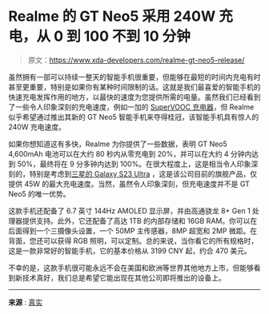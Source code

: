 # Realme 的 GT Neo5 采用 240W 充电，从 0 到 100 不到 10 分钟

> 原文：<https://www.xda-developers.com/realme-gt-neo5-release/>

虽然拥有一部可以持续一整天的智能手机很重要，但能够在最短的时间内充电有时甚至更重要，特别是如果你有某种时间限制的话。这就是我们最喜爱的智能手机的快速充电发挥作用的地方，以最快的速度为您提供所需的电量。虽然我们已经看到了一些令人印象深刻的充电速度，例如一加的 [SuperVOOC 充电器](https://www.xda-developers.com/best-oneplus-10-pro-chargers-cables-accessories/)，但 Realme 似乎希望通过推出其新的 GT Neo5 智能手机来夺得桂冠，该智能手机具有惊人的 240W 充电速度。

如果你想知道这有多快，Realme 为你提供了一些数据，表明 GT Neo5 4,600mAh 电池可以在大约 80 秒内从零充电到 20%，并可以在大约 4 分钟内达到 50%，最终将在 9 分多钟内达到 100%。在很大程度上，这是相当令人印象深刻的，特别是考虑到[三星的 Galaxy S23 Ultra](https://www.xda-developers.com/hands-on-samsung-galaxy-s23-ultra/) ，这是该公司目前的旗舰产品，仅提供 45W 的最大充电速度。当然，虽然令人印象深刻，但充电速度并不是 GT Neo5 的唯一优势。

这款手机还配备了 6.7 英寸 144Hz AMOLED 显示屏，并由高通骁龙 8+ Gen 1 处理器提供支持。此外，它还配备了高达 1TB 的内部存储和 16GB RAM。你可以在后面得到一个三摄像头设置，一个 50MP 主传感器，8MP 超宽和 2MP 微距。在背面，您还可以获得 RGB 照明，可以定制。总的来说，当你看它的所有规格时，这是一款非常好的智能手机，它的基本价格从 3199 CNY 起，约合 470 美元。

不幸的是，这款手机很可能永远不会在美国和欧洲等世界其他地方上市，但能够看到新技术真好，我们总是希望它能出现在其他公司即将推出的设备上。

* * *

**来源** : [真实](https://buy.realme.com/cn/goods/506)
